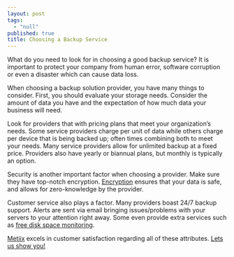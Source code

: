 ```yaml
---
layout: post
tags: 
  - "null"
published: true
title: Choosing a Backup Service
---
```






What do you need to look for in choosing a good backup service?  It is important to protect your company from human error, software corruption or even a disaster which can cause data loss.
 
When choosing a backup solution provider, you have many things to consider.  First, you should evaluate your storage needs.  Consider the amount of data you have and the expectation of how much data your business will need.  
 
Look for providers that with pricing plans that meet your organization’s needs.  Some service providers charge per unit of data while others charge per device that is being backed up; often times combining both to meet your needs. Many service providers allow for unlimited backup at a fixed price.  Providers also have yearly or biannual plans, but monthly is typically an option.
 
Security is another important factor when choosing a provider.  Make sure they have top-notch encryption.  [Encryption](http://blog.metiix.com/2015/11/05/file-encryption/ "Metiix File Encryption") ensures that your data is safe, and allows for zero-knowledge by the provider.
 
Customer service also plays a factor.  Many providers boast 24/7 backup support.  Alerts are sent via email bringing issues/problems with your servers to your attention right away.  Some even provide extra services such as [free disk space monitoring](http://www.metiix.com/drift "Metiix Drift - Free Disk Space Monitoring").   
 
[Metiix](http://www.metiix.com/ "Metiix Backup Service Provider") excels in customer satisfaction regarding all of these attributes.  [Lets us show you!](http://www.metiix.com/contact-us "Contact Metiix Backup Service")
